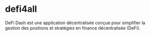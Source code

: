# defi4all

DeFi Dash est une application décentralisée conçue pour simplifier la gestion des
positions et stratégies en finance décentralisée (DeFi).
